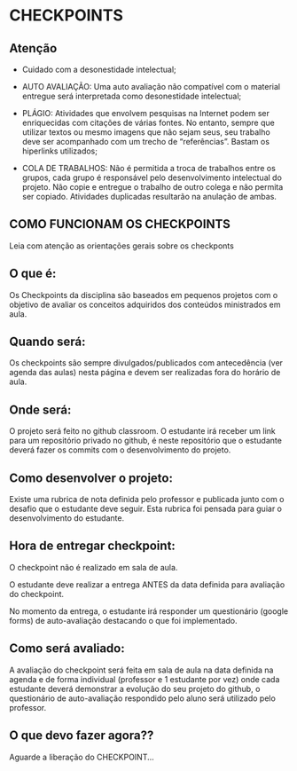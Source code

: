 # CHECKPOINTS

## Atenção

- Cuidado com a desonestidade intelectual;

- AUTO AVALIAÇÃO: Uma auto avaliação não compatível com o material entregue será interpretada como desonestidade intelectual;
- PLÁGIO: Atividades que envolvem pesquisas na Internet podem ser enriquecidas com citações de várias fontes. No entanto, sempre que utilizar textos ou mesmo imagens que não sejam seus, seu trabalho deve ser acompanhado com um trecho de “referências”. Bastam os hiperlinks utilizados;
- COLA DE TRABALHOS: Não é permitida a troca de trabalhos entre os grupos, cada grupo é responsável pelo desenvolvimento intelectual do projeto. Não copie e entregue o trabalho de outro colega e não permita ser copiado. Atividades duplicadas resultarão na anulação de ambas.


## COMO FUNCIONAM OS CHECKPOINTS

Leia com atenção as orientações gerais sobre os checkponts

## O que é:

Os Checkpoints da disciplina são baseados em pequenos projetos com o objetivo de avaliar os conceitos adquiridos dos conteúdos ministrados em aula. 

## Quando será:

Os checkpoints são sempre divulgados/publicados com antecedência (ver agenda das aulas) nesta página e devem ser realizadas fora do horário de aula.

## Onde será:

O projeto será feito no github classroom. O estudante irá receber um link para um repositório privado no github, é neste repositório que o estudante deverá fazer os commits com o desenvolvimento do projeto. 

## Como desenvolver o projeto:

Existe uma rubrica de nota definida pelo professor e publicada junto com o desafio que o estudante deve seguir. Esta rubrica foi pensada para guiar o desenvolvimento do estudante.

## Hora de entregar checkpoint:

O checkpoint não é realizado em sala de aula.

O estudante deve realizar a entrega ANTES da data definida para avaliação do checkpoint.

No momento da entrega, o estudante irá responder um questionário (google forms) de auto-avaliação destacando o que foi implementado.

## Como será avaliado:

A avaliação do checkpoint será feita em sala de aula na data definida na agenda e de forma individual (professor e 1 estudante por vez) onde cada estudante deverá demonstrar a evolução do seu projeto do github, o questionário de auto-avaliação respondido pelo aluno será utilizado pelo professor.


## O que devo fazer agora??

Aguarde a liberação do CHECKPOINT...